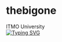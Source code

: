 <h1>thebigone</h1>
ITMO University<br>
<a href="https://git.io/typing-svg"><img src="https://readme-typing-svg.herokuapp.com?font=Fira+Code&duration=1000&pause=2000&vCenter=true&multiline=true&repeat=false&width=435&lines=Software+engineering" alt="Typing SVG" /></a>

